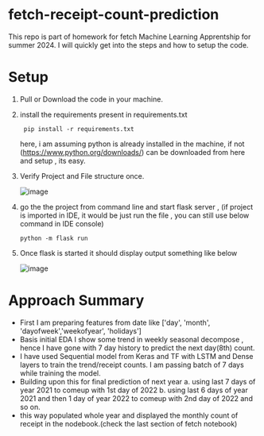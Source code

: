 # fetch-receipt-count-prediction

This repo is part of homework for fetch Machine Learning Apprentship for summer 2024.
I will quickly get into the steps and how to setup the code.
# Setup
1. Pull or Download the code in your machine.
   
2. install the requirements present in requirements.txt
   ```
    pip install -r requirements.txt
   ```
   here, i am assuming python is already installed in the machine, if not (https://www.python.org/downloads/) can be downloaded from here and setup , its easy.

3. Verify Project and File structure once.
   
   ![image](https://github.com/Nims972/fetch-receipt-count-prediction/assets/22131911/baf8945e-b58f-4970-b10c-55fbb66fc576)

4. go the the project from command line and start flask server , (if project is imported in IDE, it would be just run the file , you can still use below command in IDE console)
   ```
   python -m flask run
   ```
5. Once flask is started it should display output something like below

   ![image](https://github.com/Nims972/fetch-receipt-count-prediction/assets/22131911/b3069f90-1442-48aa-8a40-5524f166f0fa)
 


# Approach Summary

   
  - First I am preparing features from date like ['day', 'month', 'dayofweek','weekofyear', 'holidays']
  - Basis initial EDA I show some trend in weekly seasonal decompose , hence I have gone with 7 day history to predict the next day(8th) count.
  - I have used Sequential model from Keras and TF with LSTM and Dense layers to train the trend/receipt counts. I am passing batch of 7 days while training the model.
  - Building upon this for final prediction of next year
      a. using last 7 days of year 2021 to comeup with 1st day of 2022
      b. using last 6 days of year 2021 and then 1 day of year 2022 to comeup with 2nd day of 2022 and so on.
  - this way populated whole year and displayed the monthly count of receipt in the nodebook.(check the last section of fetch notebook)

    
